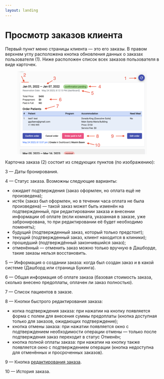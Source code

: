 ```yaml
---
layout: landing
---
```


# Просмотр заказов клиента

Первый пункт меню страницы клиента — это его заказы. В правом верхнем углу расположена кнопка обновления данных о заказах пользователя (1). Ниже расположен список всех заказов пользователя в виде карточек.

<figure><img src="../../../.gitbook/assets/Screenshot 2023-05-24 at 20.15.40.png" alt=""><figcaption></figcaption></figure>

Карточка заказа (2) состоит из следующих пунктов (по изображению):

3 — Даты бронирования.

4 — Статус заказа. Возможны следующие варианты:

* ожидает подтверждения (заказ оформлен, но оплата ещё не произведена);
* истёк (заказ был оформлен, но в течении часа оплата не была произведена) — такой заказ может быть изменён на подтвержденный, при редактировании заказа и внесении информации об оплате (если комната, указанная в заказе, уже забронирована, то при редактировании её будет необходимо поменять);
* будущий (подтвержденный заказ, который только предстоит);
* текущий (подтвержденный заказ, клиент находится в клиники);
* прошедший (подтверждённый закончившийся заказ);
* отменённый — отменить заказ можно только вручную в Дашборде, такие заказы нельзя восстановить.

5 — Информация о создании заказа: когда был создан заказ и в какой системе (Дашборд или страница Букинга).

6 — Общая информация об оплате заказа (базовая стоимость заказа, сколько внесено предоплаты, оплачен ли заказ полностью).

7 — Список пациентов в заказе.

8 — Кнопки быстрого редактирования заказа:

* копка подтверждения заказа: при нажатии на кнопку появляется форма с полем для внесения суммы предоплаты (кнопка доступная только для заказов, ожидающих подтверждение);
* кнопка отмены заказа: при нажатии появляется окно с подтверждением необходимости операции отмены — только после подтверждения заказ переходит в статус Отменён;
* кнопка полной оплаты заказа: при нажатии на кнопку также появляется окно с подтверждением операции (кнопка недоступна для отменённых и просроченных заказов).

9 — Кнопка [редактирования заказа](../booking-section/edit-booking.md).

10 — История заказа.
